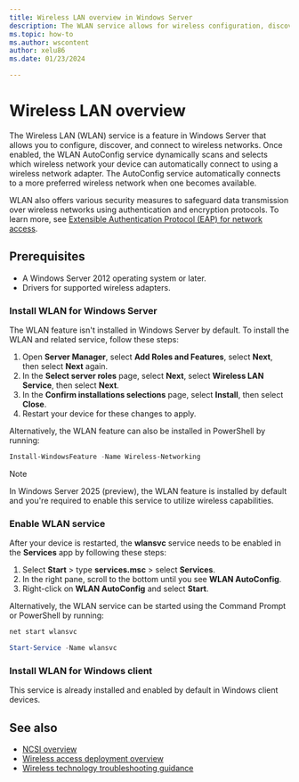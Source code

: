 ```yaml
---
title: Wireless LAN overview in Windows Server
description: The WLAN service allows for wireless configuration, discovery, and connectivity using a wireless adapter in Windows devices.
ms.topic: how-to
ms.author: wscontent
author: xelu86
ms.date: 01/23/2024

---
```


# Wireless LAN overview

The Wireless LAN (WLAN) service is a feature in Windows Server that allows you to configure, discover, and connect to wireless networks. Once enabled, the WLAN AutoConfig service dynamically scans and selects which wireless network your device can automatically connect to using a wireless network adapter. The AutoConfig service automatically connects to a more preferred wireless network when one becomes available.

WLAN also offers various security measures to safeguard data transmission over wireless networks using authentication and encryption protocols. To learn more, see [Extensible Authentication Protocol (EAP) for network access](../extensible-authentication-protocol/network-access.md).

## Prerequisites

- A Windows Server 2012 operating system or later.
- Drivers for supported wireless adapters.

### Install WLAN for Windows Server

The WLAN feature isn't installed in Windows Server by default. To install the WLAN and related service, follow these steps:

1. Open **Server Manager**, select **Add Roles and Features**, select **Next**, then select **Next** again.
1. In the **Select server roles** page, select **Next**, select **Wireless LAN Service**, then select **Next**.
1. In the **Confirm installations selections** page, select **Install**, then select **Close**.
1. Restart your device for these changes to apply.

Alternatively, the WLAN feature can also be installed in PowerShell by running:

```powershell
Install-WindowsFeature -Name Wireless-Networking
```

> [!NOTE]
> In Windows Server 2025 (preview), the WLAN feature is installed by default and you're required to enable this service to utilize wireless capabilities.

### Enable WLAN service

After your device is restarted, the **wlansvc** service needs to be enabled in the **Services** app by following these steps:

1. Select **Start** > type **services.msc** > select **Services**.
1. In the right pane, scroll to the bottom until you see **WLAN AutoConfig**.
1. Right-click on **WLAN AutoConfig** and select **Start**.

Alternatively, the WLAN service can be started using the Command Prompt or PowerShell by running:

```cmd
net start wlansvc
```

```powershell
Start-Service -Name wlansvc
```

### Install WLAN for Windows client

This service is already installed and enabled by default in Windows client devices.

## See also

- [NCSI overview](../../ncsi/ncsi-overview.md)
- [Wireless access deployment overview](../../core-network-guide/cncg/wireless/b-wireless-access-deploy-overview.md)
- [Wireless technology troubleshooting guidance](/troubleshoot/windows-server/networking/troubleshoot-wireless-technologies)

